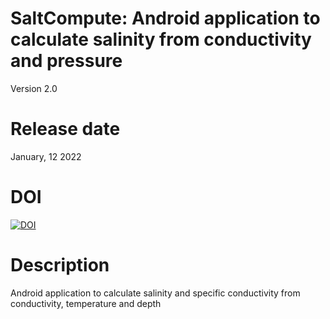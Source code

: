 # SaltCompute: Android application to calculate salinity from conductivity and pressure

Version 2.0

# Release date

January, 12 2022

# DOI

[![DOI](https://zenodo.org/badge/DOI/10.5281/zenodo.7213759.svg)](https://doi.org/10.5281/zenodo.7213759)

# Description

Android application to calculate salinity and specific conductivity from conductivity, temperature and depth
